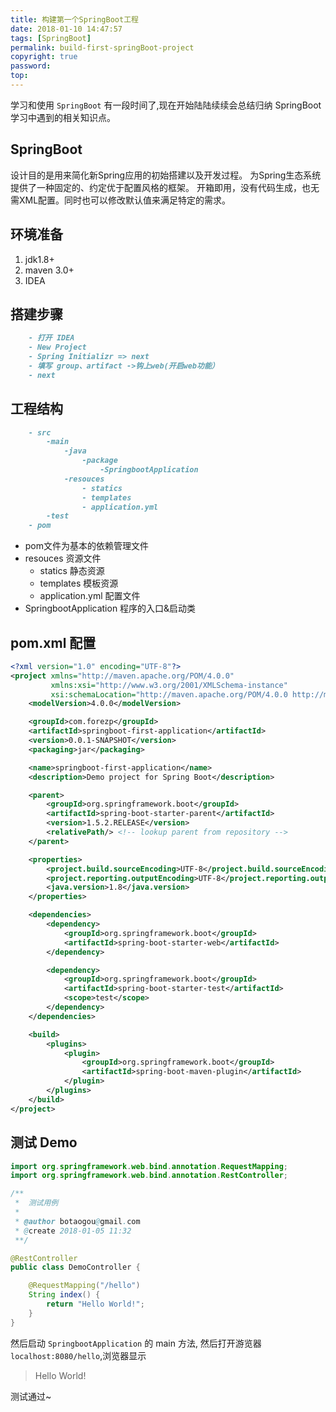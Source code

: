 ```yaml
---
title: 构建第一个SpringBoot工程
date: 2018-01-10 14:47:57
tags: [SpringBoot]
permalink: build-first-springBoot-project
copyright: true
password:
top:
---
```

  学习和使用 `SpringBoot` 有一段时间了,现在开始陆陆续续会总结归纳 SpringBoot 学习中遇到的相关知识点。
<!-- more --> 

## SpringBoot
设计目的是用来简化新Spring应用的初始搭建以及开发过程。
为Spring生态系统提供了一种固定的、约定优于配置风格的框架。 
开箱即用，没有代码生成，也无需XML配置。同时也可以修改默认值来满足特定的需求。
 
## 环境准备
1. jdk1.8+
2. maven 3.0+
3. IDEA

## 搭建步骤
```markdown
    - 打开 IDEA
    - New Project
    - Spring Initializr => next
    - 填写 group、artifact ->钩上web(开启web功能）
    - next
```
## 工程结构
```markdown
    - src
        -main
            -java
                -package
                    -SpringbootApplication
            -resouces
                - statics
                - templates
                - application.yml
        -test
    - pom
```

- pom文件为基本的依赖管理文件
- resouces 资源文件 
    - statics 静态资源
    - templates 模板资源
    - application.yml 配置文件
- SpringbootApplication 程序的入口&启动类

## pom.xml 配置
```xml
<?xml version="1.0" encoding="UTF-8"?>
<project xmlns="http://maven.apache.org/POM/4.0.0" 
         xmlns:xsi="http://www.w3.org/2001/XMLSchema-instance"
         xsi:schemaLocation="http://maven.apache.org/POM/4.0.0 http://maven.apache.org/xsd/maven-4.0.0.xsd">
    <modelVersion>4.0.0</modelVersion>

    <groupId>com.forezp</groupId>
    <artifactId>springboot-first-application</artifactId>
    <version>0.0.1-SNAPSHOT</version>
    <packaging>jar</packaging>

    <name>springboot-first-application</name>
    <description>Demo project for Spring Boot</description>

    <parent>
        <groupId>org.springframework.boot</groupId>
        <artifactId>spring-boot-starter-parent</artifactId>
        <version>1.5.2.RELEASE</version>
        <relativePath/> <!-- lookup parent from repository -->
    </parent>

    <properties>
        <project.build.sourceEncoding>UTF-8</project.build.sourceEncoding>
        <project.reporting.outputEncoding>UTF-8</project.reporting.outputEncoding>
        <java.version>1.8</java.version>
    </properties>

    <dependencies>
        <dependency>
            <groupId>org.springframework.boot</groupId>
            <artifactId>spring-boot-starter-web</artifactId>
        </dependency>

        <dependency>
            <groupId>org.springframework.boot</groupId>
            <artifactId>spring-boot-starter-test</artifactId>
            <scope>test</scope>
        </dependency>
    </dependencies>

    <build>
        <plugins>
            <plugin>
                <groupId>org.springframework.boot</groupId>
                <artifactId>spring-boot-maven-plugin</artifactId>
            </plugin>
        </plugins>
    </build>
</project>
```

## 测试 Demo
```java
import org.springframework.web.bind.annotation.RequestMapping;
import org.springframework.web.bind.annotation.RestController;

/**
 *  测试用例
 *
 * @author botaogou@gmail.com
 * @create 2018-01-05 11:32
 **/

@RestController
public class DemoController {

    @RequestMapping("/hello")
    String index() {
        return "Hello World!";
    }
}
```

然后启动 `SpringbootApplication` 的 main 方法, 然后打开游览器`localhost:8080/hello`,浏览器显示 
> Hello World!

测试通过~